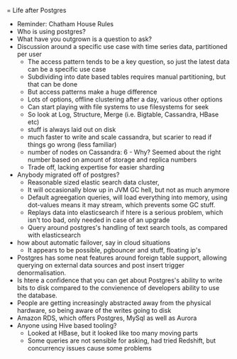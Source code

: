 = Life after Postgres
* Reminder: Chatham House Rules
* Who is using postgres?
* What have you outgrown is a question to ask?
* Discussion around a specific use case with time series data, partitioned per user
  * The access pattern tends to be a key question, so just the latest data can be a specific use case
  * Subdividing into date based tables requires manual partitioning, but that can be done
  * But access patterns make a huge difference
  * Lots of options, offline clustering after a day, various other options
  * Can start playing with file systems to use filesystems for seek
  * So look at Log, Structure, Merge (i.e. Bigtable, Cassandra, HBase etc)
  * stuff is always laid out on disk
  * much faster to write and scale cassandra, but scarier to read if things go wrong (less familiar)
  * number of nodes on Cassandra: 6 - Why? Seemed about the right number based on amount of storage and replica numbers
  * Trade off, lacking expertise for easier sharding
* Anybody migrated off of postgres?
  * Reasonable sized elastic search data cluster,
  * It will occasionally blow up in JVM GC hell, but not as much anymore
  * Default agreegation queries, will load everything into memory, using dot-values means it may stream, which prevents some GC stuff.
  * Replays data into elasticsearch if htere is a serious problem, which isn't too bad, only needed in case of an upgrade
  * Query around postgres's handling of text search tools, as compared with elasticsearch
* how about automatic failover, say in cloud situations
  * It appears to be possible, pgbouncer and stuff, floating ip's
* Postgres has some neat features around foreign table support, allowing querying on external data sources and post insert trigger denormalisation.
* Is htere a confidence that you can get about Postgres's ability to write bits to disk compared to the convienence of developers ability to use the database.
* People are getting increasingly abstracted away from the physical hardware, so being aware of the writes going to disk
* Amazon RDS, which offers Postgres, MySql as well as Aurora
* Anyone using Hive based tooling?
  * Looked at HBase, but it looked like too many moving parts
  * Some queries are not sensible for asking, had tried Redshift, but concurrency issues cause some problems
